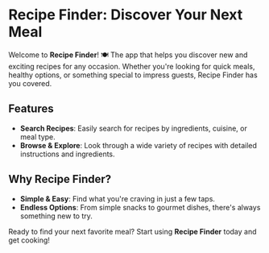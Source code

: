 # Recipe Finder: Discover Your Next Meal

Welcome to **Recipe Finder**! 🍽️ The app that helps you discover new and exciting recipes for any occasion. Whether you're looking for quick meals, healthy options, or something special to impress guests, Recipe Finder has you covered.

## Features

- **Search Recipes**: Easily search for recipes by ingredients, cuisine, or meal type.
- **Browse & Explore**: Look through a wide variety of recipes with detailed instructions and ingredients.

## Why Recipe Finder?

- **Simple & Easy**: Find what you're craving in just a few taps.
- **Endless Options**: From simple snacks to gourmet dishes, there's always something new to try.

Ready to find your next favorite meal? Start using **Recipe Finder** today and get cooking!
